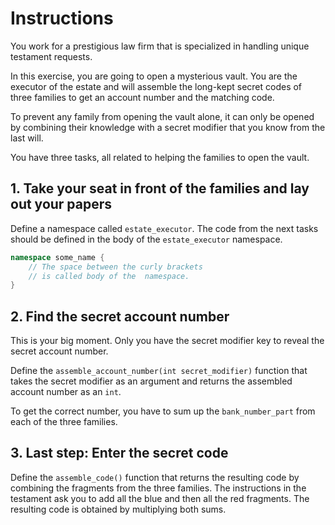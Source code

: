 # Instructions

You work for a prestigious law firm that is specialized in handling unique testament requests.

In this exercise, you are going to open a mysterious vault.
You are the executor of the estate and will assemble the long-kept secret codes of three families to get an account number and the matching code.

To prevent any family from opening the vault alone, it can only be opened by combining their knowledge with a secret modifier that you know from the last will.

You have three tasks, all related to helping the families to open the vault.

## 1. Take your seat in front of the families and lay out your papers

Define a namespace called `estate_executor`.
The code from the next tasks should be defined in the body of the `estate_executor` namespace.

```cpp
namespace some_name {
    // The space between the curly brackets
    // is called body of the  namespace.
}
```

## 2. Find the secret account number

This is your big moment.
Only you have the secret modifier key to reveal the secret account number.

Define the `assemble_account_number(int secret_modifier)` function that takes the secret modifier as an argument and returns the assembled account number as an `int`.

To get the correct number, you have to sum up the `bank_number_part` from each of the three families.

## 3. Last step: Enter the secret code

Define the `assemble_code()` function that returns the resulting code by combining the fragments from the three families.
The instructions in the testament ask you to add all the blue and then all the red fragments.
The resulting code is obtained by multiplying both sums.

